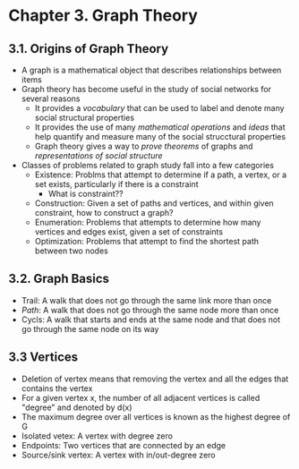 # Chapter 3. Graph Theory

## 3.1. Origins of Graph Theory
- A graph is a mathematical object that describes relationships between items
- Graph theory has become useful in the study of social networks for several reasons
  - It provides a *vocabulary* that can be used to label and denote many social structural properties
  - It provides the use of many *mathematical operations* and *ideas* that help quantify and measure many of the social strucctural properties
  - Graph theory gives a way to *prove theorems* of graphs and *representations of social structure*
- Classes of problems related to graph study fall into a few categories
  - Existence: Problms that attempt to determine if a path, a vertex, or a set exists, particularly if there is a constraint
    - What is constraint??
  - Construction: Given a set of paths and vertices, and within given constraint, how to construct a graph?
  - Enumeration: Problems that attempts to determine how many vertices and edges exist, given a set of constraints
  - Optimization: Problems that attempt to find the shortest path between two nodes

## 3.2. Graph Basics
- Trail: A walk that does not go through the same link more than once
- *Path*: A walk that does not go through the same node more than once
- Cycls: A walk that starts and ends at the same node and that does not go through the same node on its way

## 3.3 Vertices
  - Deletion of vertex means that removing the vertex and all the edges that contains the vertex
  - For a given vertex x, the number of all adjacent vertices is called "degree" and denoted by d(x)
  - The maximum degree over all vertices is known as the highest degree of G
  - Isolated vetex: A vertex with degree zero
  - Endpoints: Two vertices that are connected by an edge
  - Source/sink vertex: A vertex with in/out-degree zero
